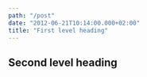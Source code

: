 ```yaml
---
path: "/post"
date: "2012-06-21T10:14:00.000+02:00"
title: "First level heading"
---
```


## Second level heading

<!-- markdownlint-configure-file {
  "first-heading-h1": {
    "level": 2
  },
  "first-line-heading": {
    "level": 2
  }
} -->
